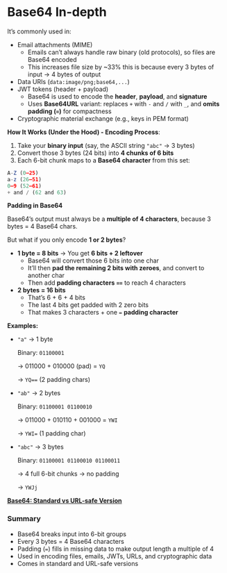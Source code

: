 # Base64 In-depth

It’s commonly used in:

- Email attachments (MIME)
    - Emails can’t always handle raw binary (old protocols), so files are Base64 encoded
    - This increases file size by ~33% this is because every 3 bytes of input → 4 bytes of output
- Data URIs (`data:image/png;base64,...`)
- JWT tokens (header + payload)
    - Base64 is used to encode the **header**, **payload**, and **signature**
    - Uses **Base64URL** variant: replaces `+` with `-` and `/` with `_`, and **omits padding (`=`)** for compactness
- Cryptographic material exchange (e.g., keys in PEM format)

**How It Works (Under the Hood) - Encoding Process**:

1. Take your **binary input** (say, the ASCII string `"abc"` → 3 bytes)
2. Convert those 3 bytes (24 bits) into **4 chunks of 6 bits**
3. Each 6-bit chunk maps to a **Base64 character** from this set:

```jsx
A-Z (0–25)
a-z (26–51)
0–9 (52–61) 
+ and / (62 and 63)
```

**Padding in Base64**

Base64’s output must always be a **multiple of 4 characters**, because 3 bytes = 4 Base64 chars.

But what if you only encode **1 or 2 bytes**?

- **1 byte = 8 bits** → You get **6 bits + 2 leftover**
    - Base64 will convert those 6 bits into one char
    - It’ll then **pad the remaining 2 bits with zeroes**, and convert to another char
    - Then add **padding characters** **`==`** to reach 4 characters
- **2 bytes = 16 bits**
    - That’s 6 + 6 + 4 bits
    - The last 4 bits get padded with 2 zero bits
    - That makes 3 characters + one `=` **padding character**

**Examples:**

- `"a"` → 1 byte
    
    Binary: `01100001` 
    
    → 011000 + 010000 (pad) = `YQ`
    
    → `YQ==` (2 padding chars)
    
- `"ab"` → 2 bytes
    
    Binary: `01100001 01100010`
    
    → 011000 + 010110 + 001000 = `YWI`
    
    → `YWI=` (1 padding char)
    
- `"abc"` → 3 bytes
    
    Binary: `01100001 01100010 01100011`
    
    → 4 full 6-bit chunks → no padding
    
    → `YWJj`
    

[**Base64: Standard vs URL-safe Version**](https://www.notion.so/Base64-Standard-vs-URL-safe-Version-1ca62d960d7f802dbdcdd73eba06b8ef?pvs=21)

### Summary

- Base64 breaks input into 6-bit groups
- Every 3 bytes = 4 Base64 characters
- Padding (`=`) fills in missing data to make output length a multiple of 4
- Used in encoding files, emails, JWTs, URLs, and cryptographic data
- Comes in standard and URL-safe versions